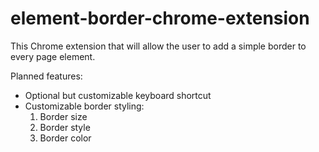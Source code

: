 # element-border-chrome-extension
This Chrome extension that will allow the user to add a simple border to every page element.

Planned features:
- Optional but customizable keyboard shortcut
- Customizable border styling:
    1. Border size
    2. Border style
    3. Border color

